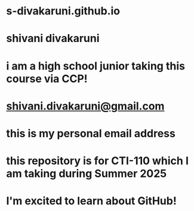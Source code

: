 # s-divakaruni.github.io
# shivani divakaruni 
# i am a high school junior taking this course via CCP! 
# shivani.divakaruni@gmail.com 
# this is my personal email address 
# this repository is for CTI-110 which I am taking during Summer 2025
# I'm excited to learn about GitHub! 
